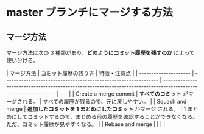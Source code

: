 # master ブランチにマージする方法

## マージ方法

マージ方法は次の 3 種類があり、**どのようにコミット履歴を残すのか** によって使い分ける。

| マージ方法            | コミット履歴の残り方                                            | 特徴・注意点                                                                                                     |
| --------------------- | --------------------------------------------------------------- | ---------------------------------------------------------------------------------------------------------------- | --- |
| Create a merge commit | **すべてのコミット** がマージされる。                           | すべての履歴が残るので、元に戻しやすい。                                                                         |
| Squash and merge      | **追加したコミットを 1 まとめにしたコミット** がマージ される。 | 1 まとめにしてコミットするので、まとめる前の履歴を確認することができなくなる。ただ、コミット履歴が見やすくなる。 |
| Rebase and merge      |                                                                 |                                                                                                                  |     |


